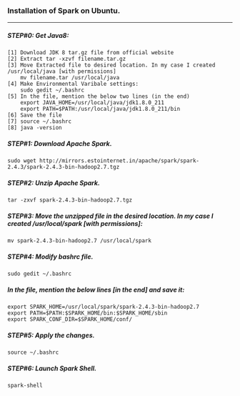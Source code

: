 ### Installation of Spark on Ubuntu.
<hr>

##### STEP#0: Get Java8:

```
[1] Download JDK 8 tar.gz file from official website
[2] Extract tar -xzvf filename.tar.gz
[3] Move Extracted file to desired location. In my case I created /usr/local/java [with permissions]
    mv filename.tar /usr/local/java
[4] Make Environmental Varibale settings:
    sudo gedit ~/.bashrc	
[5] In the file, mention the below two lines (in the end)
    export JAVA_HOME=/usr/local/java/jdk1.8.0_211
    export PATH=$PATH:/usr/local/java/jdk1.8.0_211/bin
[6] Save the file
[7] source ~/.bashrc
[8] java -version
```

##### STEP#1: Download Apache Spark.
```
sudo wget http://mirrors.estointernet.in/apache/spark/spark-2.4.3/spark-2.4.3-bin-hadoop2.7.tgz 
```
##### STEP#2: Unzip Apache Spark.
```
tar -zxvf spark-2.4.3-bin-hadoop2.7.tgz 
```
##### STEP#3: Move the unzipped file in the desired location. In my case I created /usr/local/spark [with permissions]:
```
mv spark-2.4.3-bin-hadoop2.7 /usr/local/spark
```
##### STEP#4: Modify bashrc file.
```
sudo gedit ~/.bashrc 
```
#####  In the file, mention the below lines [in the end] and save it:  </br>
```
export SPARK_HOME=/usr/local/spark/spark-2.4.3-bin-hadoop2.7 
export PATH=$PATH:$SPARK_HOME/bin:$SPARK_HOME/sbin  
export SPARK_CONF_DIR=$SPARK_HOME/conf/  
```
##### STEP#5: Apply the changes.
```
source ~/.bashrc 
```
##### STEP#6: Launch Spark Shell.
```
spark-shell  
```
